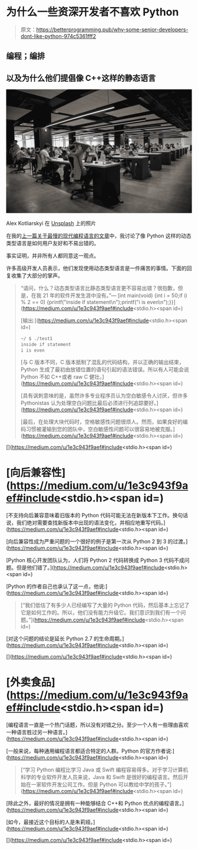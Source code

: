 # 为什么一些资深开发者不喜欢 Python

> 原文：<https://betterprogramming.pub/why-some-senior-developers-dont-like-python-974c5361fff2>

## 编程；编排

## 以及为什么他们提倡像 C++这样的静态语言

![](img/76104ace93e26e55d0a8fbf07c4d70a6.png)

Alex Kotliarskyi 在 [Unsplash](https://unsplash.com?utm_source=medium&utm_medium=referral) 上的照片

在我的[上一篇关于最慢的现代编程语言的文章](https://medium.com/better-programming/the-slowest-modern-programming-languages-d29ea2306675)中，我讨论了像 Python 这样的动态类型语言是如何用户友好和不易出错的。

事实证明，并非所有人都同意这一观点。

许多高级开发人员表示，他们发现使用动态类型语言是一件痛苦的事情。下面的回复收集了大部分的掌声。

> “请问，什么？动态类型语言比静态类型语言更不容易出错？很抱歉，但是，在我 21 年的软件开发生涯中没有。”— [int main(void)
> {int i = 50;if (i % 2 == 0)
> {printf("inside if statement\n");printf("i is even\n");}}](https://medium.com/u/1e3c943f9aef#include<stdio.h></span><span id=)
> 
> [输出:](https://medium.com/u/1e3c943f9aef#include<stdio.h></span><span id=)
> 
> ```
> ~/ $ ./test1
> inside if statement
> i is even
> ```
> 
> [与 C 版本不同，C 版本抵制了混乱的代码结构，并以正确的输出结束，Python 生成了最初由放错位置的语句引起的语法错误。所以有人可能会说 Python 不如 C++或者 raw C 健壮。](https://medium.com/u/1e3c943f9aef#include<stdio.h></span><span id=)
> 
> [具有讽刺意味的是，虽然许多专业程序员认为空白敏感令人讨厌，但许多 Pythonistas 认为处理空白问题比最后必须进行列追踪要好。](https://medium.com/u/1e3c943f9aef#include<stdio.h></span><span id=)
> 
> [最后，在处理大块代码时，空格敏感性问题很烦人。然而，如果良好的编码习惯被灌输到您的团队中，空白敏感性问题可以很容易地被克服。](https://medium.com/u/1e3c943f9aef#include<stdio.h></span><span id=)

[](https://medium.com/u/1e3c943f9aef#include<stdio.h></span><span id=)

# [向后兼容性](https://medium.com/u/1e3c943f9aef#include<stdio.h></span><span id=)

[不支持向后兼容意味着旧版本的 Python 代码可能无法在新版本下工作。换句话说，我们绝对需要查找新版本中出现的语法变化，并相应地重写代码。](https://medium.com/u/1e3c943f9aef#include<stdio.h></span><span id=)

[向后兼容性成为严重问题的一个很好的例子是第一次从 Python 2 到 3 的过渡。](https://medium.com/u/1e3c943f9aef#include<stdio.h></span><span id=)

[Python 核心开发团队认为，人们将 Python 2 代码转换成 Python 3 代码不成问题。但是他们错了。](https://medium.com/u/1e3c943f9aef#include<stdio.h></span><span id=)

[Python 的作者自己也承认了这一点，他说:](https://medium.com/u/1e3c943f9aef#include<stdio.h></span><span id=)

> [“我们低估了有多少人已经编写了大量的 Python 代码，然后基本上忘记了它是如何工作的。所以，他们没有能力升级它。我们意识到我们有一个问题。”](https://medium.com/u/1e3c943f9aef#include<stdio.h></span><span id=)

[对这个问题的结论是延长 Python 2.7 的生命周期。](https://medium.com/u/1e3c943f9aef#include<stdio.h></span><span id=)

[](https://medium.com/u/1e3c943f9aef#include<stdio.h></span><span id=)

# [外卖食品](https://medium.com/u/1e3c943f9aef#include<stdio.h></span><span id=)

[编程语言一直是一个热门话题，所以没有对错之分。至少一个人有一些理由喜欢一种语言胜过另一种语言。](https://medium.com/u/1e3c943f9aef#include<stdio.h></span><span id=)

[一般来说，每种通用编程语言都适合特定的人群。Python 的官方作者说:](https://medium.com/u/1e3c943f9aef#include<stdio.h></span><span id=)

> [“学习 Python 编程比学习 Java 或 Swift 编程容易得多。对于学习计算机科学的专业软件开发人员来说，Java 和 Swift 是很好的编程语言。然后开始在一家软件开发公司工作。但是 Python 可以教给中学的孩子。”](https://medium.com/u/1e3c943f9aef#include<stdio.h></span><span id=)

[除此之外，最好的情况是拥有一种能够结合 C++和 Python 优点的编程语言。](https://medium.com/u/1e3c943f9aef#include<stdio.h></span><span id=)

[如今，最接近这个目标的人是朱莉娅。](https://medium.com/u/1e3c943f9aef#include<stdio.h></span><span id=)

[](https://medium.com/u/1e3c943f9aef#include<stdio.h></span><span id=)